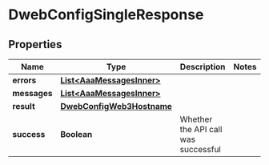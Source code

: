

# DwebConfigSingleResponse


## Properties

| Name | Type | Description | Notes |
|------------ | ------------- | ------------- | -------------|
|**errors** | [**List&lt;AaaMessagesInner&gt;**](AaaMessagesInner.md) |  |  |
|**messages** | [**List&lt;AaaMessagesInner&gt;**](AaaMessagesInner.md) |  |  |
|**result** | [**DwebConfigWeb3Hostname**](DwebConfigWeb3Hostname.md) |  |  |
|**success** | **Boolean** | Whether the API call was successful |  |



